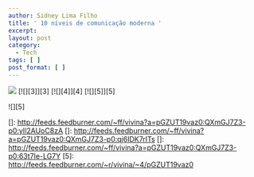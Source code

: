```yaml
---
author: Sidney Lima Filho
title: ' 10 níveis de comunicação moderna '
excerpt:
layout: post
category:
  - Tech
tags: [ ]
post_format: [ ]
---
```

![][1] [![][3]</img>][3] [![][4]</img>][4] [![][5]</img>][5] 

![][5]

 [1]: http://ecarvalho.typepad.com/.a/6a00d83451c7a569e20120a5228631970b-800wi
 []: http://feeds.feedburner.com/~ff/vivina?a=pGZUT19vaz0:QXmGJ7Z3-p0:yIl2AUoC8zA
 []: http://feeds.feedburner.com/~ff/vivina?a=pGZUT19vaz0:QXmGJ7Z3-p0:qj6IDK7rITs
 []: http://feeds.feedburner.com/~ff/vivina?a=pGZUT19vaz0:QXmGJ7Z3-p0:63t7Ie-LG7Y
 [5]: http://feeds.feedburner.com/~r/vivina/~4/pGZUT19vaz0